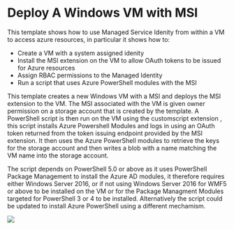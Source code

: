 # Deploy A Windows VM with MSI

This template shows how to use Managed Service Idenity from within a VM to access azure resources, in particular it shows how to:

- Create a VM with a system assigned idenity
- Install the MSI extension on the VM to allow OAuth tokens to be issued for Azure resources
- Assign RBAC permissions to the Managed Identity
- Run a script that uses Azure PowerShell modules with the MSI

This template creates a new Windows VM with a MSI and deploys the MSI extension to the VM. The MSI associated with the VM is given owner permission on a storage account that is created by the template. A PowerShell script is then run on the VM using the customscript extension , this script installs Azure Powershell Modules and logs in using an OAuth token returned from the token issuing endpoint provided by the MSI extension. It then uses the Azure PowerShell modules to retrieve the keys for the storage account and then writes a blob with a name matching the VM name into the storage account.

The script depends on PowerShell 5.0 or above as it uses PowerShell Package Management to install the Azure AD modules, it therefore requires either Windows Server 2016, or if not using Windows Server 2016 for WMF5 or above to be installed on the VM or for the Package Managment Modules targeted for PowerShell 3 or 4 to be installed. Alternatively the script could be updated to install Azure PowerShell using a different mechamism.

<a href="https://portal.azure.com/#create/Microsoft.Template/uri/https%3A%2F%2Fraw.githubusercontent.com%2FTVDKoni%2Fazure-quickstart-templates%2Fmaster%2F201-vm-msi-windows%2Fazuredeploy.json" target="_blank">
    <img src="http://azuredeploy.net/deploybutton.png"/>
</a>
